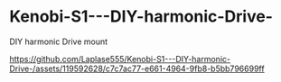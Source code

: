 # Kenobi-S1---DIY-harmonic-Drive-
 DIY harmonic Drive mount


https://github.com/Laplase555/Kenobi-S1---DIY-harmonic-Drive-/assets/119592628/c7c7ac77-e661-4964-9fb8-b5bb796699ff

